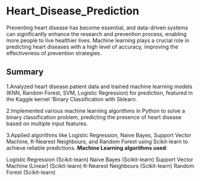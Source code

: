 # Heart_Disease_Prediction

Preventing heart disease has become essential, and data-driven systems can significantly enhance the research and prevention process, enabling more people to live healthier lives. Machine learning plays a crucial role in predicting heart diseases with a high level of accuracy, improving the effectiveness of prevention strategies.

## Summary

1.Analyzed heart disease patient data and trained machine learning models (KNN, Random Forest, SVM, Logistic Regression) for prediction, featured in the Kaggle kernel 'Binary Classification with Sklearn.

2.Implemented various machine learning algorithms in Python to solve a binary classification problem, predicting the presence of heart disease based on multiple input features.  

3.Applied algorithms like Logistic Regression, Naive Bayes, Support Vector Machine, K-Nearest Neighbours, and Random Forest using Scikit-learn to achieve reliable predictions.
**Machine Learning algorithms used**:

Logistic Regression (Scikit-learn)
Naive Bayes (Scikit-learn)
Support Vector Machine (Linear) (Scikit-learn)
K-Nearest Neighbours (Scikit-learn)
Random Forest (Scikit-learn)
